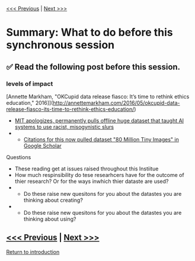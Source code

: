 [<<< Previous](accessibility.md) | [Next >>>](continue.md)

# Summary: **What to do before this synchronous session**

## :white_check_mark: **Read the following post before this session.**

### levels of impact
[Annette Markham, "OKCupid data release fiasco: It’s time to rethink ethics education," 2016]](http://annettemarkham.com/2016/05/okcupid-data-release-fiasco-its-time-to-rethink-ethics-education/)

* [MIT apologizes, permanently pulls offline huge dataset that taught AI systems to use racist, misogynistic slurs](https://www.theregister.com/2020/07/01/mit_dataset_removed/)
* * [Citations for this now pulled dataset "80 Million Tiny Images" in Google Scholar](https://scholar.google.com/scholar?hl=en&as_sdt=0%2C44&q=%2280+Million+Tiny+Images%22&btnG=)

Questions
* These reading get at issues raised throughout this Instiitue
* How much respinsibility do tese researhcers have for the outcome of thier research? Or for the ways inwhich thier dataste are used? 
* * Do these raise new quesitons for you about the datastes you are thinking about creating?
* * Do these raise new quesitons for you about the datastes you are thinking about using?


[<<< Previous](accessibility.md) | [Next >>>](continue.md)
-----
[Return to introduction](https://github.com/SouthernMethodistUniversity/access)
